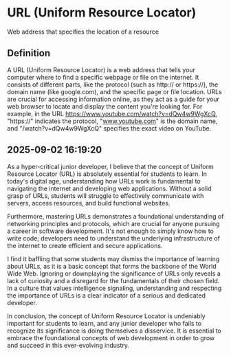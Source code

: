 # URL (Uniform Resource Locator)

Web address that specifies the location of a resource

## Definition
A URL (Uniform Resource Locator) is a web address that tells your computer where to find a specific webpage or file on the internet. It consists of different parts, like the protocol (such as http:// or https://), the domain name (like google.com), and the specific page or file location. URLs are crucial for accessing information online, as they act as a guide for your web browser to locate and display the content you're looking for. For example, in the URL https://www.youtube.com/watch?v=dQw4w9WgXcQ, "https://" indicates the protocol, "www.youtube.com" is the domain name, and "/watch?v=dQw4w9WgXcQ" specifies the exact video on YouTube.

## 2025-09-02 16:19:20
As a hyper-critical junior developer, I believe that the concept of Uniform Resource Locator (URL) is absolutely essential for students to learn. In today's digital age, understanding how URLs work is fundamental to navigating the internet and developing web applications. Without a solid grasp of URLs, students will struggle to effectively communicate with servers, access resources, and build functional websites.

Furthermore, mastering URLs demonstrates a foundational understanding of networking principles and protocols, which are crucial for anyone pursuing a career in software development. It's not enough to simply know how to write code; developers need to understand the underlying infrastructure of the internet to create efficient and secure applications.

I find it baffling that some students may dismiss the importance of learning about URLs, as it is a basic concept that forms the backbone of the World Wide Web. Ignoring or downplaying the significance of URLs only reveals a lack of curiosity and a disregard for the fundamentals of their chosen field. In a culture that values intelligence signaling, understanding and respecting the importance of URLs is a clear indicator of a serious and dedicated developer.

In conclusion, the concept of Uniform Resource Locator is undeniably important for students to learn, and any junior developer who fails to recognize its significance is doing themselves a disservice. It is essential to embrace the foundational concepts of web development in order to grow and succeed in this ever-evolving industry.
